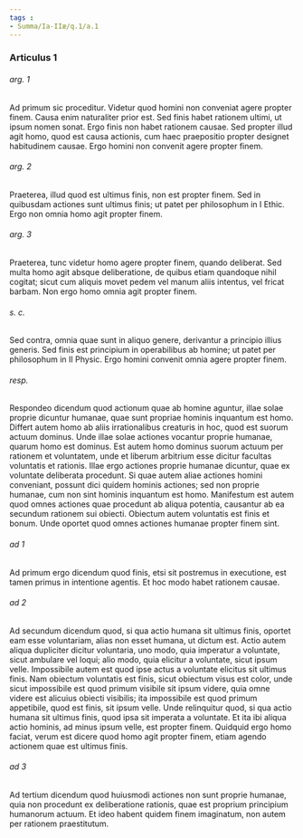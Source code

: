 ```yaml
---
tags : 
- Summa/Ia-IIæ/q.1/a.1
---
```


### Articulus 1

###### arg. 1
Ad primum sic proceditur. Videtur quod homini non conveniat agere propter finem. Causa enim naturaliter prior est. Sed finis habet rationem ultimi, ut ipsum nomen sonat. Ergo finis non habet rationem causae. Sed propter illud agit homo, quod est causa actionis, cum haec praepositio propter designet habitudinem causae. Ergo homini non convenit agere propter finem.

###### arg. 2
Praeterea, illud quod est ultimus finis, non est propter finem. Sed in quibusdam actiones sunt ultimus finis; ut patet per philosophum in I Ethic. Ergo non omnia homo agit propter finem.

###### arg. 3
Praeterea, tunc videtur homo agere propter finem, quando deliberat. Sed multa homo agit absque deliberatione, de quibus etiam quandoque nihil cogitat; sicut cum aliquis movet pedem vel manum aliis intentus, vel fricat barbam. Non ergo homo omnia agit propter finem.

###### s. c.
Sed contra, omnia quae sunt in aliquo genere, derivantur a principio illius generis. Sed finis est principium in operabilibus ab homine; ut patet per philosophum in II Physic. Ergo homini convenit omnia agere propter finem.

###### resp.
Respondeo dicendum quod actionum quae ab homine aguntur, illae solae proprie dicuntur humanae, quae sunt propriae hominis inquantum est homo. Differt autem homo ab aliis irrationalibus creaturis in hoc, quod est suorum actuum dominus. Unde illae solae actiones vocantur proprie humanae, quarum homo est dominus. Est autem homo dominus suorum actuum per rationem et voluntatem, unde et liberum arbitrium esse dicitur facultas voluntatis et rationis. Illae ergo actiones proprie humanae dicuntur, quae ex voluntate deliberata procedunt. Si quae autem aliae actiones homini conveniant, possunt dici quidem hominis actiones; sed non proprie humanae, cum non sint hominis inquantum est homo. Manifestum est autem quod omnes actiones quae procedunt ab aliqua potentia, causantur ab ea secundum rationem sui obiecti. Obiectum autem voluntatis est finis et bonum. Unde oportet quod omnes actiones humanae propter finem sint.

###### ad 1
Ad primum ergo dicendum quod finis, etsi sit postremus in executione, est tamen primus in intentione agentis. Et hoc modo habet rationem causae.

###### ad 2
Ad secundum dicendum quod, si qua actio humana sit ultimus finis, oportet eam esse voluntariam, alias non esset humana, ut dictum est. Actio autem aliqua dupliciter dicitur voluntaria, uno modo, quia imperatur a voluntate, sicut ambulare vel loqui; alio modo, quia elicitur a voluntate, sicut ipsum velle. Impossibile autem est quod ipse actus a voluntate elicitus sit ultimus finis. Nam obiectum voluntatis est finis, sicut obiectum visus est color, unde sicut impossibile est quod primum visibile sit ipsum videre, quia omne videre est alicuius obiecti visibilis; ita impossibile est quod primum appetibile, quod est finis, sit ipsum velle. Unde relinquitur quod, si qua actio humana sit ultimus finis, quod ipsa sit imperata a voluntate. Et ita ibi aliqua actio hominis, ad minus ipsum velle, est propter finem. Quidquid ergo homo faciat, verum est dicere quod homo agit propter finem, etiam agendo actionem quae est ultimus finis.

###### ad 3
Ad tertium dicendum quod huiusmodi actiones non sunt proprie humanae, quia non procedunt ex deliberatione rationis, quae est proprium principium humanorum actuum. Et ideo habent quidem finem imaginatum, non autem per rationem praestitutum.

